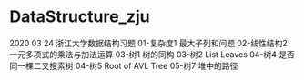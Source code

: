# DataStructure_zju
2020 03 24 浙江大学数据结构习题
01-复杂度1 最大子列和问题 
02-线性结构2 一元多项式的乘法与加法运算
03-树1 树的同构
03-树2 List Leaves
04-树4 是否同一棵二叉搜索树
04-树5 Root of AVL Tree
05-树7 堆中的路径